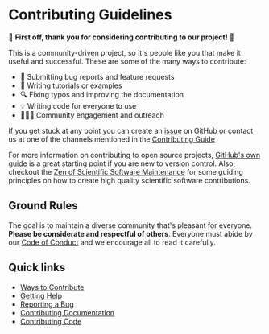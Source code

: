 # Contributing Guidelines

:tada: **First off, thank you for considering contributing to our project!** :tada:

This is a community-driven project, so it's people like you that make it useful and
successful.
These are some of the many ways to contribute:

* :bug: Submitting bug reports and feature requests
* :memo: Writing tutorials or examples
* :mag: Fixing typos and improving the documentation
* :bulb: Writing code for everyone to use
* :people_holding_hands: Community engagement and outreach

If you get stuck at any point you can create an
[issue](https://github.com/GenericMappingTools/pygmt/issues) on GitHub or contact
us at one of the channels mentioned in the [Contributing Guide](https://www.pygmt.org/dev/contributing.html)

For more information on contributing to open source projects,
[GitHub's own guide](https://opensource.guide/how-to-contribute)
is a great starting point if you are new to version control.
Also, checkout the
[Zen of Scientific Software Maintenance](https://jrleeman.github.io/ScientificSoftwareMaintenance/)
for some guiding principles on how to create high quality scientific software
contributions.


## Ground Rules

The goal is to maintain a diverse community that's pleasant for everyone.
**Please be considerate and respectful of others**.
Everyone must abide by our [Code of Conduct](https://github.com/GenericMappingTools/.github/blob/main/CODE_OF_CONDUCT.md)
and we encourage all to read it carefully.

## Quick links

* [Ways to Contribute](https://www.pygmt.org/dev/contributing.html#ways-to-contribute)
* [Getting Help](https://www.pygmt.org/dev/contributing.html#getting-help)
* [Reporting a Bug](https://www.pygmt.org/dev/contributing.html#reporting-a-bug)
* [Contributing Documentation](https://www.pygmt.org/dev/contributing.html#contributing-documentation)
* [Contributing Code](https://www.pygmt.org/dev/contributing.html#contributing-code)
